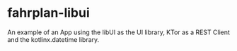 # fahrplan-libui

An example of an App using the libUI as the UI library, KTor as a REST Client and the kotlinx.datetime library.
